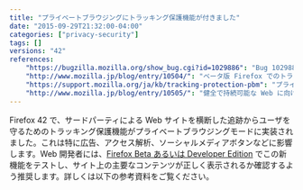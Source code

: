 ```yaml
---
title: "プライベートブラウジングにトラッキング保護機能が付きました"
date: "2015-09-29T21:32:00-04:00"
categories: ["privacy-security"]
tags: []
versions: "42"
references:
    "https://bugzilla.mozilla.org/show_bug.cgi?id=1029886": "Bug 1029886 - tracking bug for tracking protection"
    "http://www.mozilla.jp/blog/entry/10504/": "ベータ版 Firefox でのトラッキング保護機能付きプライベートブラウジングのテストにご参加ください"
    "https://support.mozilla.org/ja/kb/tracking-protection-pbm": "プライベートブラウジングのトラッキング保護機能"
    "http://www.mozilla.jp/blog/entry/10505/": "健全で持続可能な Web に向けた Mozilla のビジョン"
---
```

Firefox 42 で、サードパーティによる Web サイトを横断した追跡からユーザを守るためのトラッキング保護機能がプライベートブラウジングモードに実装されました。これは特に広告、アクセス解析、ソーシャルメディアボタンなどに影響します。Web 開発者には、[Firefox Beta あるいは Developer Edition](https://www.mozilla.org/ja/firefox/channel/) でこの新機能をテストし、サイト上の主要なコンテンツが正しく表示されるか確認するよう推奨します。詳しくは以下の参考資料をご覧ください。
